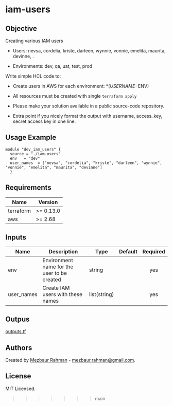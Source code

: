 # iam-users

## Objective

Creating various IAM users

- Users: nevsa, cordelia, kriste, darleen, wynnie, vonnie, emelita, maurita, devinne,  .

- Environments: dev, qa, uat, test, prod

Write simple HCL code to:

- Create users in AWS for each environment: *($USERNAME-$ENV)

- All resources must be created with single `terraform apply`

- Please make your solution available in a public source-code repository.

- Extra point if you nicely format the output with username, access_key, secret access key in one line.

## Usage Example

```
module "dev_iam_users" {
  source = "./iam-users"
  env   = "dev"
  user_names  = ["nevsa", "cordelia", "kriste", "darleen", "wynnie", "vonnie", "emelita", "maurita", "devinne"]
  }
```

## Requirements

| Name | Version |
|------|---------|
| terraform | >= 0.13.0 |
| aws | >= 2.68 |


## Inputs

| Name | Description | Type | Default | Required |
|------|-------------|------|---------|:--------:|
| env  | Environment name for the user to be created | string | | yes |
| user_names  | Create IAM users with these names | list(string) | | yes |

## Outpus
[outputs.tf](outputs.tf)


## Authors

Created by [Mezbaur Rahman](https://github.com/my-janala) - mezbaur.rahman@gmail.com.

## License

MIT Licensed.

>>>>>>> main
